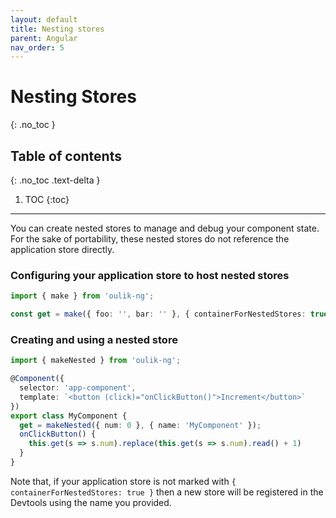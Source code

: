 ```yaml
---
layout: default
title: Nesting stores
parent: Angular
nav_order: 5
---
```


# Nesting Stores
{: .no_toc }

## Table of contents
{: .no_toc .text-delta }

1. TOC
{:toc}

---


You can create nested stores to manage and debug your component state. For the sake of portability, these nested stores do not reference the application store directly.

### Configuring your application store to host nested stores
```ts
import { make } from 'oulik-ng';

const get = make({ foo: '', bar: '' }, { containerForNestedStores: true })
```

### Creating and using a nested store
```ts
import { makeNested } from 'oulik-ng';

@Component({
  selector: 'app-component',
  template: `<button (click)="onClickButton()">Increment</button>`
})
export class MyComponent {
  get = makeNested({ num: 0 }, { name: 'MyComponent' });
  onClickButton() {
    this.get(s => s.num).replace(this.get(s => s.num).read() + 1)
  }
}
```
Note that, if your application store is not marked with `{ containerForNestedStores: true }` then a new store will be registered in the Devtools using the name you provided.